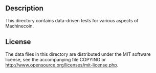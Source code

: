 Description
------------

This directory contains data-driven tests for various aspects of Machinecoin.

License
--------

The data files in this directory are distributed under the MIT software
license, see the accompanying file COPYING or
http://www.opensource.org/licenses/mit-license.php.


